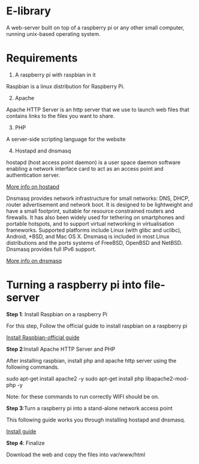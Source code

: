 # E-library

A web-server built on top of a raspberry pi or any other small computer, running unix-based operating system.

# Requirements

1. A raspberry pi with raspbian in it

Raspbian is a linux distribution for Raspberry Pi.

2. Apache

Apache HTTP Server is an http server that we use to launch web files that contains links to the files you want to share.

3. PHP

A server-side scripting language for the website

4. Hostapd and dnsmasq

hostapd (host access point daemon) is a user space daemon software enabling a network interface card to act as an access point and authentication server.

[More info on hostapd](https://en.wikipedia.org/wiki/Hostapd)

Dnsmasq provides network infrastructure for small networks: DNS, DHCP, router advertisement and network boot. It is designed to be lightweight and have a small footprint, suitable for resource constrained routers and firewalls. It has also been widely used for tethering on smartphones and portable hotspots, and to support virtual networking in virtualisation frameworks. Supported platforms include Linux (with glibc and uclibc), Android, *BSD, and Mac OS X. Dnsmasq is included in most Linux distributions and the ports systems of FreeBSD, OpenBSD and NetBSD. Dnsmasq provides full IPv6 support.

[More info on dnsmasq](http://www.thekelleys.org.uk/dnsmasq/doc.html)

# Turning a raspberry pi into file-server

**Step 1**: Install Raspbian on a raspberry Pi

For this step, Follow the official guide to install raspbian on a raspberry pi

[Install Raspbian-official guide](https://www.raspberrypi.org/documentation/installation/installing-images/)

**Step 2**:Install Apache HTTP Server and PHP

After installing raspbian, install php and apache http server using the following commands.
  
   sudo apt-get install apache2 -y
   sudo apt-get install php libapache2-mod-php -y
  
Note: for these commands to run correctly WIFI should be on.

**Step 3**:Turn a raspberry pi into a stand-alone network access point

This following guide works you through installing hostapd and dnsmasq.

[Install guide](https://www.raspberrypi.org/documentation/configuration/wireless/access-point.md)

**Step 4**: Finalize
	
Download the web and copy the files into var/www/html
